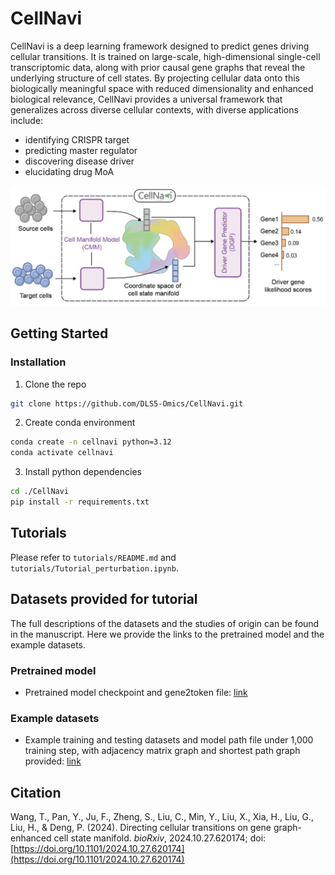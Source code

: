 # CellNavi

CellNavi is a deep learning framework designed to predict genes driving cellular transitions. It is trained on large-scale, high-dimensional single-cell transcriptomic data, along with prior causal gene graphs that reveal the underlying structure of cell states. By projecting cellular data onto this biologically meaningful space with reduced dimensionality and enhanced biological relevance, CellNavi provides a universal framework that generalizes across diverse cellular contexts, with diverse applications include:

- identifying CRISPR target
- predicting master regulator
- discovering disease driver
- elucidating drug MoA

![overview](overview.png)


## Getting Started

### Installation

1. Clone the repo

```sh
git clone https://github.com/DLS5-Omics/CellNavi.git
```

2. Create conda environment

```sh
conda create -n cellnavi python=3.12
conda activate cellnavi
```

3. Install python dependencies

```sh
cd ./CellNavi
pip install -r requirements.txt
```

## Tutorials

Please refer to `tutorials/README.md` and `tutorials/Tutorial_perturbation.ipynb`. 

## Datasets provided for tutorial

The full descriptions of the datasets and the studies of origin can be found in the manuscript. Here we provide the links to the pretrained model and the example datasets.

### Pretrained model

- Pretrained model checkpoint and gene2token file: [link](https://www.dropbox.com/scl/fo/khjdwuvc9gczr97dl3o2i/AGEb-jDCWPqOMTzxIfFNGU8?rlkey=n8c7w54fqyty9sgrv47sdaphl&st=qj1drwjw&dl=0)


### Example datasets

- Example training and testing datasets and model path file under 1,000 training step, with adjacency matrix graph and shortest path graph provided: [link](https://www.dropbox.com/scl/fo/rq9klah7vqksn6e66dsae/AK3DJ2sxwL3MoWCOcQ9ZfFE?rlkey=1t4kz2vraif0ifu72c6gmo6xl&st=gpvwfw3j&dl=0)


## Citation

Wang, T., Pan, Y., Ju, F., Zheng, S., Liu, C., Min, Y., Liu, X., Xia, H., Liu, G., Liu, H., \& Deng, P. (2024). Directing cellular transitions on gene graph-enhanced cell state manifold. _bioRxiv_, 2024.10.27.620174; doi: [https://doi.org/10.1101/2024.10.27.620174](https://doi.org/10.1101/2024.10.27.620174)